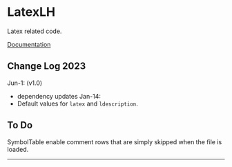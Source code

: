 # LatexLH

Latex related code.

[Documentation](https://lhendricks.org/julia/LatexLH/index.html)

## Change Log 2023

Jun-1: (v1.0)
- dependency updates
Jan-14: 
- Default values for `latex` and `ldescription`.


## To Do

SymbolTable
enable comment rows that are simply skipped when the file is loaded.

--------------